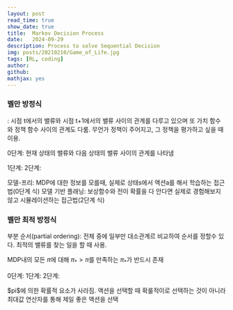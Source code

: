 ```yaml
---
layout: post
read_time: true
show_date: true
title:  Markov Decision Process
date:   2024-09-29
description: Process to solve Sequential Decision
img: posts/20210210/Game_of_Life.jpg
tags: [RL, coding]
author: 
github:  
mathjax: yes
---
```


### 벨만 방정식
: 시점 t에서의 밸류와 시점 t+1에서의 밸류 사이의 관계를 다루고 있으며 또 가치 함수와 정책 함수 사이의 관계도 다룸. 무언가 정책이 주어지고, 그 정책을 평가하고 싶을 때 이용.

0단계: 현재 상태의 밸류와 다음 상태의 밸류 사이의 관계를 나타냄

1단계:
2단계:

모델-프리: MDP에 대한 정보를 모를때, 실제로 상태s에서 액션a를 해서 학습하는 접근법(0단계 식)
모델 기반 플래닝: 보상함수와 전이 확률을 다 안다면 실제로 경험해보지 않고 시뮬레이션하는 접근법(2단계 식)

### 벨만 최적 방정식
부분 순서(partial ordering): 전체 중에 일부만 대소관계르 비교하여 순서를 정할수 있다.
최적의 밸류를 찾는 일을 할 때 사용.

MDP내의 모든 $\pi$에 대해 $\pi_* > \pi$를 만족하는 $\pi_*$가 반드시 존재

0단계:
1단계:
2단계:

\$pi$에 의한 확률적 요소가 사라짐. 액션을 선택할 때 확룰적이로 선택하는 것이 아니라 최대값 연산자를 통해 제일 좋은 액션을 선택

